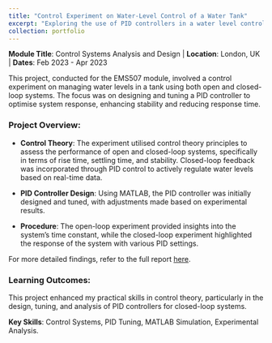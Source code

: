 ```yaml
---
title: "Control Experiment on Water-Level Control of a Water Tank"
excerpt: "Exploring the use of PID controllers in a water level control system through open and closed-loop experiments, conducted as part of EMS507.<br/>"
collection: portfolio
---
```


**Module Title**: Control Systems Analysis and Design | **Location**: London, UK | **Dates**: Feb 2023 - Apr 2023

This project, conducted for the EMS507 module, involved a control experiment on managing water levels in a tank using both open and closed-loop systems. The focus was on designing and tuning a PID controller to optimise system response, enhancing stability and reducing response time.

### Project Overview:
- **Control Theory**: The experiment utilised control theory principles to assess the performance of open and closed-loop systems, specifically in terms of rise time, settling time, and stability. Closed-loop feedback was incorporated through PID control to actively regulate water levels based on real-time data.
  
- **PID Controller Design**: Using MATLAB, the PID controller was initially designed and tuned, with adjustments made based on experimental results.

- **Procedure**: The open-loop experiment provided insights into the system’s time constant, while the closed-loop experiment highlighted the response of the system with various PID settings.

For more detailed findings, refer to the full report [here](/files/Water_Level_Control_Report.pdf).

### Learning Outcomes:
This project enhanced my practical skills in control theory, particularly in the design, tuning, and analysis of PID controllers for closed-loop systems.

**Key Skills**: Control Systems, PID Tuning, MATLAB Simulation, Experimental Analysis.

